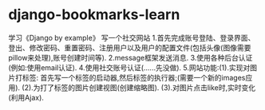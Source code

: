 # django-bookmarks-learn
学习《Django by example》
写一个社交网站
1.首先完成账号登陆、登录界面、登出、修改密码、重置密码、注册用户以及用户的配置文件(包括头像(图像需要pillow来处理),账号创建时间等).
2.message框架发送消息.
3.使用各种后台认证(例如:使用email认证).
4.使用社交账号认证(......先没做).
5.网站功能:(1).实现对图片打标签: 首先写一个标签的启动器,然后标签的执行器;(需要一个新的images应用).
		   (2).为打了标签的图片创建视图(创建缩略图).
		   (3).对图片点击like时,实时变化(利用Ajax).
